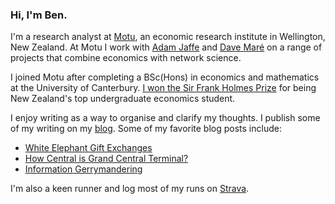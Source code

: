 ### Hi, I'm Ben.

I'm a research analyst at [Motu](https://motu.nz), an economic research institute in Wellington, New Zealand.
At Motu I work with [Adam Jaffe](https://motu.nz/about-us/people/adam-jaffe/) and [Dave Maré](https://motu.nz/about-us/people/dave-mare/) on a range of projects that combine economics with network science.

I joined Motu after completing a BSc(Hons) in economics and mathematics at the University of Canterbury.
[I won the Sir Frank Holmes Prize](https://motu.nz/about-us/news/motu-news-december-2016/#frank) for being New Zealand's top undergraduate economics student.

I enjoy writing as a way to organise and clarify my thoughts.
I publish some of my writing on my [blog](/blog/).
Some of my favorite blog posts include:

* [White  Elephant Gift Exchanges](/blog/white-elephant-gift-exchanges/)
* [How Central is Grand Central Terminal?](/blog/how-central-grand-central-terminal/)
* [Information Gerrymandering](/blog/information-gerrymandering/)

I'm also a keen runner and log most of my runs on [Strava](https://www.strava.com).
